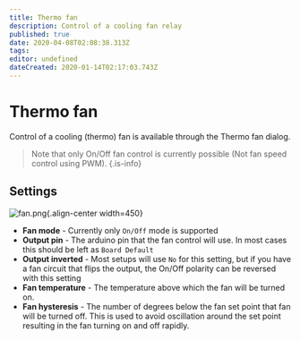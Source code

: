 ```yaml
---
title: Thermo fan
description: Control of a cooling fan relay
published: true
date: 2020-04-08T02:08:38.313Z
tags: 
editor: undefined
dateCreated: 2020-01-14T02:17:03.743Z
---
```


# Thermo fan
Control of a cooling (thermo) fan is available through the Thermo fan dialog. 

> Note that only On/Off fan control is currently possible (Not fan speed control using PWM). 
{.is-info}

## Settings
![fan.png](/img/accessories/fan.png){.align-center width=450}

* **Fan mode** - Currently only `On/Off` mode is supported
* **Output pin** - The arduino pin that the fan control will use. In most cases this should be left as `Board Default`
* **Output inverted** - Most setups will use `No` for this setting, but if you have a fan circuit that flips the output, the On/Off polarity can be reversed with this setting
* **Fan temperature** - The temperature above which the fan will be turned on. 
* **Fan hysteresis** - The number of degrees below the fan set point that fan will be turned off. This is used to avoid oscillation around the set point resulting in the fan turning on and off rapidly. 
